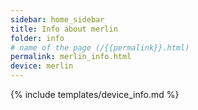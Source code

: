 ```yaml
---
sidebar: home_sidebar
title: Info about merlin
folder: info
# name of the page (/{{permalink}}.html)
permalink: merlin_info.html
device: merlin
---
```

{% include templates/device_info.md %}
